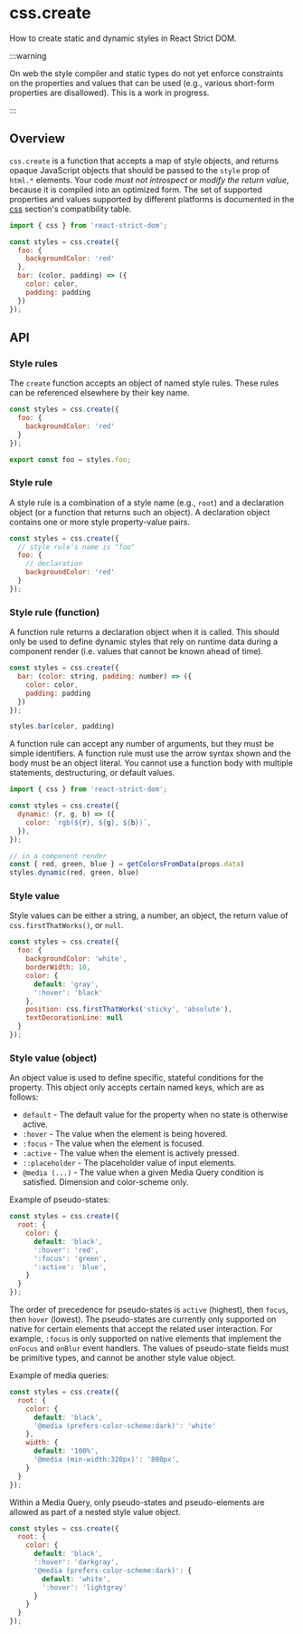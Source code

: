 # css.create

<p className="text-xl">How to create static and dynamic styles in React Strict DOM.</p>

:::warning

On web the style compiler and static types do not yet enforce constraints on the properties and values that can be used (e.g., various short-form properties are disallowed). This is a work in progress.

:::

## Overview

`css.create` is a function that accepts a map of style objects, and returns opaque JavaScript objects that should be passed to the `style` prop of `html.*` elements. Your code *must not introspect or modify the return value*, because it is compiled into an optimized form. The set of supported properties and values supported by different platforms is documented in the [css](/api/css) section's compatibility table.

```js
import { css } from 'react-strict-dom';

const styles = css.create({
  foo: {
    backgroundColor: 'red'
  },
  bar: (color, padding) => ({
    color: color,
    padding: padding
  })
});
```

## API

### Style rules

The `create` function accepts an object of named style rules. These rules can be referenced elsewhere by their key name.

```js
const styles = css.create({
  foo: {
    backgroundColor: 'red'
  }
});

export const foo = styles.foo;
```

### Style rule

A style rule is a combination of a style name (e.g., `root`) and a declaration object (or a function that returns such an object). A declaration object contains one or more style property-value pairs.

```js
const styles = css.create({
  // style rule's name is "foo"
  foo: {
    // declaration
    backgroundColor: 'red'
  }
});
```

### Style rule (function)

A function rule returns a declaration object when it is called. This should only be used to define dynamic styles that rely on runtime data during a component render (i.e. values that cannot be known ahead of time).

```js
const styles = css.create({
  bar: (color: string, padding: number) => ({
    color: color,
    padding: padding
  })
});

styles.bar(color, padding)
```

A function rule can accept any number of arguments, but they must be simple identifiers. A function rule must use the arrow syntax shown and the body must be an object literal. You cannot use a function body with multiple statements, destructuring, or default values.

```jsx
import { css } from 'react-strict-dom';

const styles = css.create({
  dynamic: (r, g, b) => ({
    color: `rgb(${r}, ${g}, ${b})`,
  }),
});

// in a component render
const { red, green, blue } = getColorsFromData(props.data)
styles.dynamic(red, green, blue)
```

### Style value

Style values can be either a string, a number, an object, the return value of `css.firstThatWorks()`, or `null`.

```js
const styles = css.create({
  foo: {
    backgroundColor: 'white',
    borderWidth: 10,
    color: {
      default: 'gray',
      ':hover': 'black'
    },
    position: css.firstThatWorks('sticky', 'absolute'),
    textDecorationLine: null
  }
});
```

### Style value (object)

An object value is used to define specific, stateful conditions for the property. This object only accepts certain named keys, which are as follows:

* `default` - The default value for the property when no state is otherwise active.
* `:hover` - The value when the element is being hovered.
* `:focus` - The value when the element is focused.
* `:active` - The value when the element is actively pressed.
* `::placeholder` - The placeholder value of input elements.
* `@media (...)` - The value when a given Media Query condition is satisfied. Dimension and color-scheme only.

Example of pseudo-states:

```js
const styles = css.create({
  root: {
    color: {
      default: 'black',
      ':hover': 'red',
      ':focus': 'green',
      ':active': 'blue',
    }
  }
});
```

The order of precedence for pseudo-states is `active` (highest), then `focus`, then `hover` (lowest). The pseudo-states are currently only supported on native for certain elements that accept the related user interaction. For example, `:focus` is only supported on native elements that implement the `onFocus` and `onBlur` event handlers. The values of pseudo-state fields must be primitive types, and cannot be another style value object.

Example of media queries:

```js
const styles = css.create({
  root: {
    color: {
      default: 'black',
      '@media (prefers-color-scheme:dark)': 'white'
    },
    width: {
      default: '100%',
      '@media (min-width:320px)': '800px',
    }
  }
});
```

Within a Media Query, only pseudo-states and pseudo-elements are allowed as part of a nested style value object.

```js
const styles = css.create({
  root: {
    color: {
      default: 'black',
      ':hover': 'darkgray',
      '@media (prefers-color-scheme:dark)': {
        default: 'white',
        ':hover': 'lightgray'
      }
    }
  }
});
```
